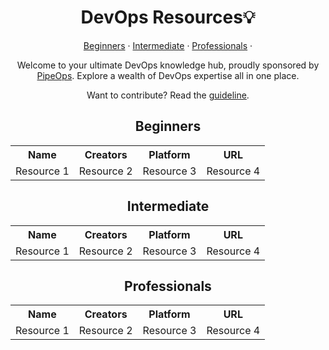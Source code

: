 <!DOCTYPE html>
<html>
<head>
  <title>DevOps Resources💡</title>
</head>
<body>
<h1 align="center">DevOps Resources💡</h1>

<p align="center">
  <a href="#Beginners">Beginners</a> &#183; 
  <a href="#Intermediate">Intermediate</a> &#183; 
  <a href="#Professionals">Professionals</a> &#183; 
</p>

<div align="center">
  <p>Welcome to your ultimate DevOps knowledge hub, proudly sponsored by <a href="https://www.pipeops.io/">PipeOps</a>. Explore a wealth of DevOps expertise all in one place.</p>
</div>

<p align="center">Want to contribute? Read the <a href="CONTRIBUTING.md">guideline</a>.</p>

<!-- Beginners -->

<h2 id="Beginners" align="center">Beginners</h2>

<table align="center">
  <tr>
    <th>Name</th>
    <th>Creators</th>
    <th>Platform</th>
    <th>URL</th>
  </tr>
  <tr>
    <td>Resource 1</td>
    <td>Resource 2</td>
    <td>Resource 3</td>
    <td>Resource 4</td>
  </tr>
</table>

<!-- Intermediate -->

<h2 id="Intermediate" align="center">Intermediate</h2>

<table align="center">
  <tr>
    <th>Name</th>
    <th>Creators</th>
    <th>Platform</th>
    <th>URL</th>
  </tr>
  <tr>
    <td>Resource 1</td>
    <td>Resource 2</td>
    <td>Resource 3</td>
    <td>Resource 4</td>
  </tr>
</table>

<!-- Professionals -->

<h2 id="Professionals" align="center">Professionals</h2>

<table align="center">
  <tr>
    <th>Name</th>
    <th>Creators</th>
    <th>Platform</th>
    <th>URL</th>
  </tr>
  <tr>
    <td>Resource 1</td>
    <td>Resource 2</td>
    <td>Resource 3</td>
    <td>Resource 4</td>
  </tr
</table>

</body>
</html>
